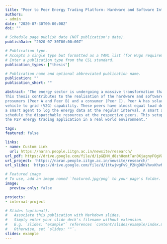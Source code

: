 ```yaml
---
title: "Peer to Peer Energy Trading Platform: Hardware and Software Integration"
authors:
- admin
date: "2020-07-30T00:00:00Z"
doi: ""

# Schedule page publish date (NOT publication's date).
publishDate: "2020-07-30T00:00:00Z"

# Publication type.
# Accepts a single type but formatted as a YAML list (for Hugo requirements).
# Enter a publication type from the CSL standard.
publication_types: ["thesis"]

# Publication name and optional abbreviated publication name.
publication: ""
publication_short: ""

abstract: 'The energy sector is undergoing a massive transformation that includes key aspects such as integrating renewables, improving operational efficiency, leveraging smart grid infrastructure, and handling the dynamics of transactive energy. Digitization of electricity value chain and increased integration of distributed energy resources are turning passive consumers into active consumers who can locally sell their electricity, called Prosumers. The Peer to Peer (P2P) energy trading is a new paradigm, which introduces flexibility among the electricity users, where the energy from renewables and battery storage is shared and traded locally. 
This thesis contributes to the realisation of the hardware and software platform for P2P energy trading testbed at IIT Gandhinagar. This setup comprises two
prosumers (Peer A and Peer B) and a consumer (Peer C). Peer A has solar PV, and battery energy storage system, whereas Peer B has an EV charging with a
vehicle to grid (V2G) capability. These peers have almost equal load demand to meet. The energy meters connected at the respective nodes are integrated with
a smart agent to log the energy data at the regular interval. A smart agent runs the forecasting module followed by an optimization algorithm to optimally
schedule the dispatchable resources at the respective peers. This setup has been seamlessly interfaced with Blockchain based digital platform for showcasing
the P2P energy trading application in a real world environment.'

tags:
featured: false

links:
- name: Custom Link
  url: https://naran.people.iitgn.ac.in/newsite/research/
url_pdf: https://drive.google.com/file/d/1pGEHN_d8zhHomtTan0XjagnyFOgVXN1d/view?usp=sharing
url_project: 'https://naran.people.iitgn.ac.in/newsite/research/'
url_slides: 'https://drive.google.com/file/d/1ttwjwgFv9_P2HgD6hVhvxKhvMRSbJBBY/view?usp=sharing'

# Featured image
# To use, add an image named `featured.jpg/png` to your page's folder. 
image:
  preview_only: false

projects:
- internal-project

# Slides (optional).
#   Associate this publication with Markdown slides.
#   Simply enter your slide deck's filename without extension.
#   E.g. `slides: "example"` references `content/slides/example/index.md`.
#   Otherwise, set `slides: ""`.
slides: example
---
```

